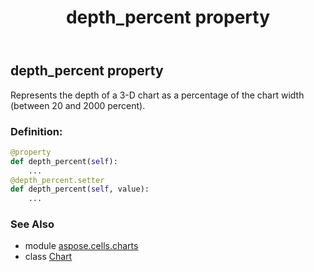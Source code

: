 ﻿---
title: depth_percent property
second_title: Aspose.Cells for Python via .NET API References
description: 
type: docs
weight: 220
url: /aspose.cells.charts/chart/depth_percent/
is_root: false
---

## depth_percent property


Represents the depth of a 3-D chart as a percentage of the chart width (between 20 and 2000 percent).
### Definition:
```python
@property
def depth_percent(self):
    ...
@depth_percent.setter
def depth_percent(self, value):
    ...
```

### See Also
* module [aspose.cells.charts](../../)
* class [Chart](/cells/python-net/aspose.cells.charts/chart)
